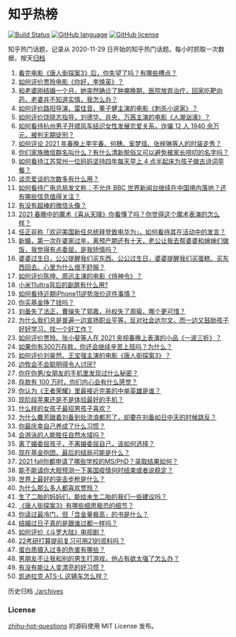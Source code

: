 # 知乎热榜
[![Build Status](https://github.com/ToWeLong/zhihu-hot-questions/workflows/CI/badge.svg)](https://github.com/ToWeLong/zhihu-hot-questions/actions)
[![GitHub language](https://img.shields.io/badge/language-golang-orange.svg)](https://golang.org/)
[![GitHub license](https://img.shields.io/github/license/ToWeLong/zhihu-hot-questions)](https://github.com/ToWeLong/zhihu-hot-questions/blob/main/LICENSE)

知乎热门话题，记录从 2020-11-29 日开始的知乎热门话题。每小时抓取一次数据，按天[归档](./archives)

<!-- BEGIN -->

1. [看完电影《唐人街探案3》后，你失望了吗？有哪些槽点？](https://www.zhihu.com/question/442574355)
1. [如何评价贾玲电影《你好，李焕英》？](https://www.zhihu.com/question/350520117)
1. [和老婆刚结婚一个月，她突然确诊了肿瘤晚期，医院放弃治疗，回家吃靶向药，老婆并不知道实情，我怎么办？](https://www.zhihu.com/question/443414127)
1. [如何评价路阳导演，雷佳音、董子健主演的电影《刺杀小说家》？](https://www.zhihu.com/question/442322197)
1. [如何评价饶晓志指导，刘德华、肖央、万茜主演的电影《人潮汹涌》？](https://www.zhihu.com/question/443661027)
1. [如何看待杭州男子开顺风车结识女性发展恋爱关系，诈骗 12 人 1940 余万元，被判无期徒刑？](https://www.zhihu.com/question/443917776)
1. [如何评论 2021 年春晚上李宇春、何穗、奚梦瑶、张梓琳等人的时装走秀？](https://www.zhihu.com/question/443978501)
1. [你们家族微信群名叫什么？有什么清新脱俗又可以避免被家长唠叨的名字吗？](https://www.zhihu.com/question/443937583)
1. [如何看待江苏常州一位妈妈坚持四年每天早上 4 点半起床为孩子做古诗词早餐？](https://www.zhihu.com/question/443470170)
1. [谈恋爱谈的次数多有什么用？](https://www.zhihu.com/question/334622048)
1. [如何看待广电总局发文称：不允许 BBC 世界新闻台继续在中国境内落地？还有哪些信息值得关注？](https://www.zhihu.com/question/444040251)
1. [有没有超棒的微信头像？](https://www.zhihu.com/question/432712007)
1. [2021 春晚中的魔术《喜从天降》你看懂了吗？你觉得这个魔术表演的怎么样？](https://www.zhihu.com/question/444004747)
1. [任正非称「欢迎美国新任总统拜登致电华为」，如何看待其在活动中的发言？](https://www.zhihu.com/question/443750066)
1. [新婚，第一次在婆家过年，离预产期还有十天，老公让我去帮婆婆和婶婶们做饭，我觉得有点委屈，是我矫情吗？](https://www.zhihu.com/question/444053926)
1. [婆婆过生日，公公提醒我们买东西。公公过生日，婆婆提醒我们买蛋糕、买东西回去。心里为什么很不舒服？](https://www.zhihu.com/question/308825931)
1. [如何评价陈坤、周迅主演的电影《侍神令》？](https://www.zhihu.com/question/436887810)
1. [小米11ultra背后的副屏有什么用?](https://www.zhihu.com/question/444063750)
1. [如何看待近期iPhone11逆势涨价这件事情？](https://www.zhihu.com/question/439628528)
1. [你买基金挣了钱吗？](https://www.zhihu.com/question/410574473)
1. [刘备失了法正，曹操失了郭嘉，孙权失了周瑜，哪个更可惜？](https://www.zhihu.com/question/443610265)
1. [为什么我们总是普遍一边宣扬职业平等，反对社会达尔文，而一边又鼓励孩子好好学习，找一个好工作？](https://www.zhihu.com/question/443552685)
1. [如何评价贾玲、张小斐等人在 2021 央视春晚上表演的小品《一波三折》？](https://www.zhihu.com/question/443971527)
1. [如果你有300万存款，你还会继续辛苦上班吗？为什么？](https://www.zhihu.com/question/426065915)
1. [如何评价刘昊然、王宝强主演的电影《唐人街探案3》？](https://www.zhihu.com/question/275161859)
1. [边牧会不会聪明得令人讨厌?](https://www.zhihu.com/question/393601336)
1. [你在你男/女朋友的手机里发现过什么秘密？](https://www.zhihu.com/question/309282780)
1. [存款有 100 万时，你们内心会有什么感觉？](https://www.zhihu.com/question/435393939)
1. [你认为《王者荣耀》里最接近完美的中单英雄是谁？](https://www.zhihu.com/question/441413465)
1. [现阶段苹果还是不是体验最好的手机？](https://www.zhihu.com/question/321893207)
1. [什么样的女孩子最招男孩子喜欢？](https://www.zhihu.com/question/356308668)
1. [为什么麋芳跟着刘备到处流浪都忍了，却要在刘备如日中天的时候跳反？](https://www.zhihu.com/question/48173294)
1. [你最庆幸自己养成了什么习惯？](https://www.zhihu.com/question/393200731)
1. [会游泳的人能胜任自然水域吗？](https://www.zhihu.com/question/308185916)
1. [离了婚委屈孩子，不离婚委屈自己，该如何选择？](https://www.zhihu.com/question/439000359)
1. [现在基金抱团，最后的结局可能是什么？](https://www.zhihu.com/question/438846560)
1. [2021 fall你都申请了哪些学校的MS/PhD？录取结果如何？](https://www.zhihu.com/question/357928233)
1. [能不能请你大胆预测一下美国疫情何时结束或者说稳定？](https://www.zhihu.com/question/440957753)
1. [世界上最好的突击步枪是什么？](https://www.zhihu.com/question/443302547)
1. [为什么那么多人都喜欢贾玲？](https://www.zhihu.com/question/318141683)
1. [生了二胎的妈妈们，能给未生二胎的我们一些建议吗？](https://www.zhihu.com/question/436999648)
1. [《唐人街探案3》有哪些细思极恐的细节？](https://www.zhihu.com/question/363568432)
1. [你读过最冷门，但「含金量极高」的书是什么？](https://www.zhihu.com/question/438708854)
1. [结婚过日子真的是跟谁过都一样吗？](https://www.zhihu.com/question/434106172)
1. [如何评价《斗罗大陆》电视剧？](https://www.zhihu.com/question/318906674)
1. [22考研打算提前复习可用21的资料吗？](https://www.zhihu.com/question/413052247)
1. [蛋白质摄入过多的危害有哪些？](https://www.zhihu.com/question/422316054)
1. [男朋友不让我和别的男生打游戏，他占有欲太强了怎么办？](https://www.zhihu.com/question/407902269)
1. [有没有能让人变漂亮的好习惯？](https://www.zhihu.com/question/423969924)
1. [凯迪拉克 ATS-L 这辆车怎么样？](https://www.zhihu.com/question/28515068)

<!-- END -->

历史归档 [./archives](./archives)


### License
[zhihu-hot-questions](https://github.com/towelong/zhihu-hot-questions) 的源码使用 MIT License 发布。